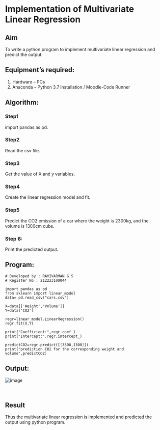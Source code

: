 # Implementation of Multivariate Linear Regression
## Aim
To write a python program to implement multivariate linear regression and predict the output.
## Equipment’s required:
1.	Hardware – PCs
2.	Anaconda – Python 3.7 Installation / Moodle-Code Runner
## Algorithm:
### Step1
import pandas as pd.

### Step2
Read the csv file.

### Step3
Get the value of X and y variables.

### Step4
Create the linear regression model and fit.

### Step5
Predict the CO2 emission of a car where the weight is 2300kg, and the volume is 1300cm cube.
### Step 6:
Print the predicted output.

## Program:
```
# Developed by : RAVIVARMAN G S
# Register No : 212223100044

import pandas as pd
from sklearn import linear_model
data= pd.read_csv("cars.csv")

X=data[['Weight','Volume']]
Y=data['CO2']

regr=linear_model.LinearRegression()
regr.fit(X,Y)

print("Coefficient:",regr.coef_)
print("Intercept:",regr.intercept_)

predictCO2=regr.predict([[3300,1300]])
print("prediction CO2 for the corresponding weight and volume",predictCO2)
```
## Output:

![image](https://github.com/Ravi-1105/Multivariate-Linear-Regression/assets/139841688/d151b51c-4385-4330-9c4f-e3c0612ec0f8)

<br>

## Result
Thus the multivariate linear regression is implemented and predicted the output using python program.
